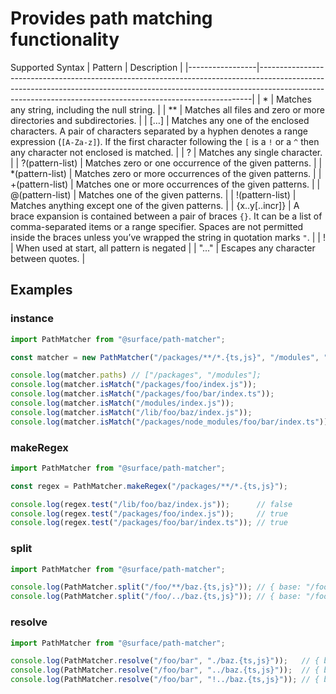 # Provides path matching functionality

Supported Syntax
| Pattern         | Description                                                                                                                                                                                                                            |
|-----------------|----------------------------------------------------------------------------------------------------------------------------------------------------------------------------------------------------------------------------------------|
| *               | Matches any string, including the null string.                                                                                                                                                                                         |
| **              | Matches all files and zero or more directories and subdirectories.                                                                                                                                                                     |
| […]             | Matches any one of the enclosed characters. A pair of characters separated by a hyphen denotes a range expression (`[A-Za-z]`). If the first character following the `[` is a `!` or a `^` then any character not enclosed is matched. |
| ?               | Matches any single character.                                                                                                                                                                                                          |
| ?(pattern-list) | Matches zero or one occurrence of the given patterns.                                                                                                                                                                                  |
| *(pattern-list) | Matches zero or more occurrences of the given patterns.                                                                                                                                                                                |
| +(pattern-list) | Matches one or more occurrences of the given patterns.                                                                                                                                                                                 |
| @(pattern-list) | Matches one of the given patterns.                                                                                                                                                                                                     |
| !(pattern-list) | Matches anything except one of the given patterns.                                                                                                                                                                                     |
| {x..y[..incr]}  | A brace expansion is contained between a pair of braces `{}`. It can be a list of comma-separated items or a range specifier. Spaces are not permitted inside the braces unless you’ve wrapped the string in quotation marks `"`.      |
| !               | When used at start, all pattern is negated                                                                                                                                                                                             |
| "..."           | Escapes any character between quotes.                                                                                                                                                                                                  |

## Examples

### instance

```ts
import PathMatcher from "@surface/path-matcher";

const matcher = new PathMatcher("/packages/**/*.{ts,js}", "/modules", "!/packages/node_modules");

console.log(matcher.paths) // ["/packages", "/modules"];
console.log(matcher.isMatch("/packages/foo/index.js"));                  // true
console.log(matcher.isMatch("/packages/foo/bar/index.ts"));              // true
console.log(matcher.isMatch("/modules/index.js"));                       // true
console.log(matcher.isMatch("/lib/foo/baz/index.js"));                   // false
console.log(matcher.isMatch("/packages/node_modules/foo/bar/index.ts")); // false
```

### makeRegex

```ts
import PathMatcher from "@surface/path-matcher";

const regex = PathMatcher.makeRegex("/packages/**/*.{ts,js}");

console.log(regex.test("/lib/foo/baz/index.js"));      // false
console.log(regex.test("/packages/foo/index.js"));     // true
console.log(regex.test("/packages/foo/bar/index.ts")); // true
```

### split

```ts
import PathMatcher from "@surface/path-matcher";

console.log(PathMatcher.split("/foo/**/baz.{ts,js}")); // { base: "/foo",    pattern: "**/baz.{ts,js}" }
console.log(PathMatcher.split("/foo/../baz.{ts,js}")); // { base: "/foo/..", pattern: "baz.{ts,js}" }
```

### resolve

```ts
import PathMatcher from "@surface/path-matcher";

console.log(PathMatcher.resolve("/foo/bar", "./baz.{ts,js}"));   // { base: "/foo/bar", pattern: "baz.{ts,js}",  fullPattern: "/foo/bar/baz.{ts,js}" }
console.log(PathMatcher.resolve("/foo/bar", "../baz.{ts,js}"));  // { base: "/foo",     pattern: "baz.{ts,js}",  fullPattern: "/foo/baz.{ts,js}" }
console.log(PathMatcher.resolve("/foo/bar", "!../baz.{ts,js}")); // { base: "/foo",     pattern: "!baz.{ts,js}", fullPattern: "!/foo/baz.{ts,js}" }"
```
